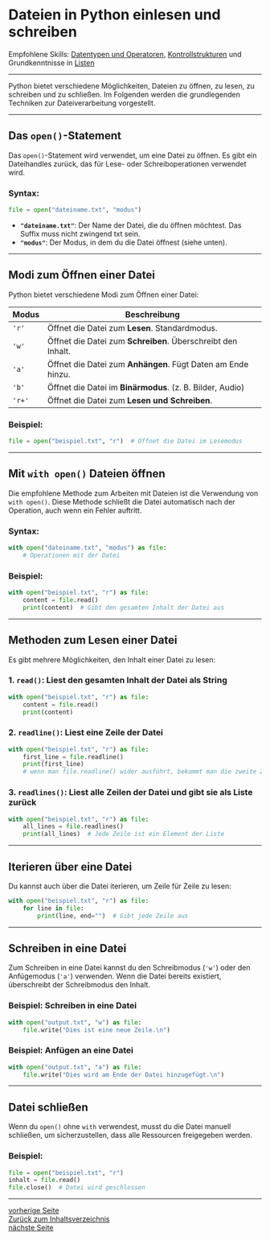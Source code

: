 # Dateien in Python einlesen und schreiben

Empfohlene Skills: [Datentypen und Operatoren](01_datentypen_operationen.md), [Kontrollstrukturen](02_kontrollstrukturen.md) und Grundkenntnisse in [Listen](04_listen.md)

---

Python bietet verschiedene Möglichkeiten, Dateien zu öffnen, zu lesen, zu schreiben und zu schließen. Im Folgenden
werden die grundlegenden Techniken zur Dateiverarbeitung vorgestellt.

---

## Das `open()`-Statement

Das `open()`-Statement wird verwendet, um eine Datei zu öffnen. Es gibt ein Dateihandles zurück, das für Lese- oder
Schreiboperationen verwendet wird.

### Syntax:

```python
file = open("dateiname.txt", "modus")
```

- **`"dateiname.txt"`**: Der Name der Datei, die du öffnen möchtest. Das Suffix muss nicht zwingend txt sein.
- **`"modus"`**: Der Modus, in dem du die Datei öffnest (siehe unten).

---

## Modi zum Öffnen einer Datei

Python bietet verschiedene Modi zum Öffnen einer Datei:

| Modus  | Beschreibung                                                 |
|--------|--------------------------------------------------------------|
| `'r'`  | Öffnet die Datei zum **Lesen**. Standardmodus.               |
| `'w'`  | Öffnet die Datei zum **Schreiben**. Überschreibt den Inhalt. |
| `'a'`  | Öffnet die Datei zum **Anhängen**. Fügt Daten am Ende hinzu. |
| `'b'`  | Öffnet die Datei im **Binärmodus**. (z. B. Bilder, Audio)    |
| `'r+'` | Öffnet die Datei zum **Lesen und Schreiben**.                |

### Beispiel:

```python
file = open("beispiel.txt", "r")  # Öffnet die Datei im Lesemodus
```

---

## Mit `with open()` Dateien öffnen

Die empfohlene Methode zum Arbeiten mit Dateien ist die Verwendung von `with open()`. Diese Methode schließt die Datei
automatisch nach der Operation, auch wenn ein Fehler auftritt.

### Syntax:

```python
with open("dateiname.txt", "modus") as file:
    # Operationen mit der Datei
```

### Beispiel:

```python
with open("beispiel.txt", "r") as file:
    content = file.read()
    print(content)  # Gibt den gesamten Inhalt der Datei aus
```

---

## Methoden zum Lesen einer Datei

Es gibt mehrere Möglichkeiten, den Inhalt einer Datei zu lesen:

### 1. `read()`: Liest den gesamten Inhalt der Datei als String

```python
with open("beispiel.txt", "r") as file:
    content = file.read()
    print(content)
```

### 2. `readline()`: Liest eine Zeile der Datei

```python
with open("beispiel.txt", "r") as file:
    first_line = file.readline()
    print(first_line)
    # wenn man file.readline() wider ausführt, bekommt man die zweite Zeile, dann die dritte usw.
```

### 3. `readlines()`: Liest alle Zeilen der Datei und gibt sie als Liste zurück

```python
with open("beispiel.txt", "r") as file:
    all_lines = file.readlines()
    print(all_lines)  # Jede Zeile ist ein Element der Liste
```

---

## Iterieren über eine Datei

Du kannst auch über die Datei iterieren, um Zeile für Zeile zu lesen:

```python
with open("beispiel.txt", "r") as file:
    for line in file:
        print(line, end="")  # Gibt jede Zeile aus
```

---

## Schreiben in eine Datei

Zum Schreiben in eine Datei kannst du den Schreibmodus (`'w'`) oder den Anfügemodus (`'a'`) verwenden. Wenn die Datei
bereits existiert, überschreibt der Schreibmodus den Inhalt.

### Beispiel: Schreiben in eine Datei

```python
with open("output.txt", "w") as file:
    file.write("Dies ist eine neue Zeile.\n")
```

### Beispiel: Anfügen an eine Datei

```python
with open("output.txt", "a") as file:
    file.write("Dies wird am Ende der Datei hinzugefügt.\n")
```

---

## Datei schließen

Wenn du `open()` ohne `with` verwendest, musst du die Datei manuell schließen, um sicherzustellen, dass alle Ressourcen
freigegeben werden.

### Beispiel:

```python
file = open("beispiel.txt", "r")
inhalt = file.read()
file.close()  # Datei wird geschlossen
```

---

[vorherige Seite](06_list_comprehension.md)  
[Zurück zum Inhaltsverzeichnis](00_inhaltsverzeichnis.md)  
[nächste Seite](08_os_modul.md)